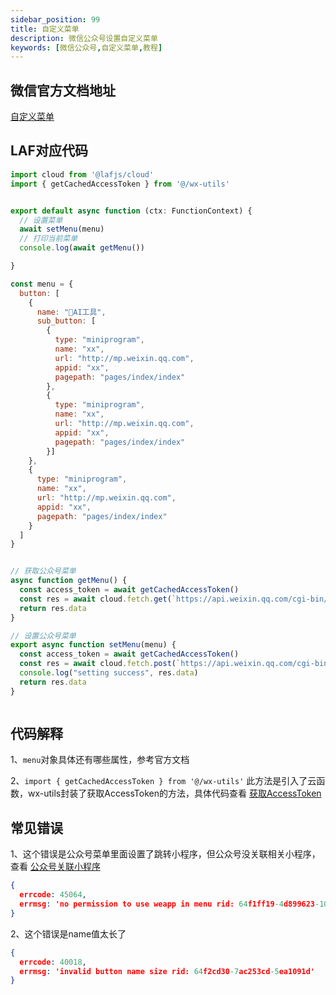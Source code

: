 ```yaml
---
sidebar_position: 99
title: 自定义菜单
description: 微信公众号设置自定义菜单
keywords: [微信公众号,自定义菜单,教程]
---
```


## 微信官方文档地址

[自定义菜单](https://developers.weixin.qq.com/doc/offiaccount/Custom_Menus/Creating_Custom-Defined_Menu.html)


## LAF对应代码

```js
import cloud from '@lafjs/cloud'
import { getCachedAccessToken } from '@/wx-utils'


export default async function (ctx: FunctionContext) {
  // 设置菜单
  await setMenu(menu)
  // 打印当前菜单
  console.log(await getMenu())

}

const menu = {
  button: [
    {
      name: "🤖AI工具",
      sub_button: [
        {
          type: "miniprogram",
          name: "xx",
          url: "http://mp.weixin.qq.com",
          appid: "xx",
          pagepath: "pages/index/index"
        },
        {
          type: "miniprogram",
          name: "xx",
          url: "http://mp.weixin.qq.com",
          appid: "xx",
          pagepath: "pages/index/index"
        }]
    },
    {
      type: "miniprogram",
      name: "xx",
      url: "http://mp.weixin.qq.com",
      appid: "xx",
      pagepath: "pages/index/index"
    }
  ]
}


// 获取公众号菜单
async function getMenu() {
  const access_token = await getCachedAccessToken()
  const res = await cloud.fetch.get(`https://api.weixin.qq.com/cgi-bin/get_current_selfmenu_info?access_token=${access_token}`)
  return res.data
}

// 设置公众号菜单
export async function setMenu(menu) {
  const access_token = await getCachedAccessToken()
  const res = await cloud.fetch.post(`https://api.weixin.qq.com/cgi-bin/menu/create?access_token=${access_token}`, menu)
  console.log("setting success", res.data)
  return res.data
}



```

## 代码解释

  1、`menu`对象具体还有哪些属性，参考官方文档

  2、`import { getCachedAccessToken } from '@/wx-utils'` 此方法是引入了云函数，wx-utils封装了获取AccessToken的方法，具体代码查看 [获取AccessToken](/docs/wechat-offical-accounts/access-token)




## 常见错误

1、这个错误是公众号菜单里面设置了跳转小程序，但公众号没关联相关小程序，查看 [公众号关联小程序](/docs/wechat-offical-accounts/related)

```json
{
  errcode: 45064,
  errmsg: 'no permission to use weapp in menu rid: 64f1ff19-4d899623-10ff4842'
}
```

2、这个错误是name值太长了
```json
{
  errcode: 40018,
  errmsg: 'invalid button name size rid: 64f2cd30-7ac253cd-5ea1091d'
}
```